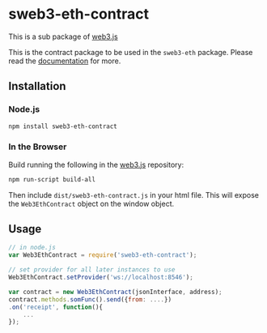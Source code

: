 # sweb3-eth-contract

This is a sub package of [web3.js][repo]

This is the contract package to be used in the `sweb3-eth` package.
Please read the [documentation][docs] for more.

## Installation

### Node.js

```bash
npm install sweb3-eth-contract
```

### In the Browser

Build running the following in the [web3.js][repo] repository:

```bash
npm run-script build-all
```

Then include `dist/sweb3-eth-contract.js` in your html file.
This will expose the `Web3EthContract` object on the window object.


## Usage

```js
// in node.js
var Web3EthContract = require('sweb3-eth-contract');

// set provider for all later instances to use
Web3EthContract.setProvider('ws://localhost:8546');

var contract = new Web3EthContract(jsonInterface, address);
contract.methods.somFunc().send({from: ....})
.on('receipt', function(){
    ...
});
```


[docs]: http://web3js.readthedocs.io/en/1.0/
[repo]: https://github.com/ijustgoon/sweb3


